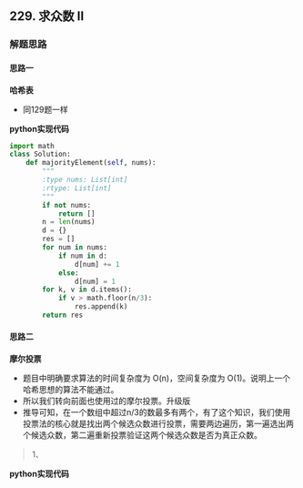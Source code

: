 ## 229. 求众数 II


### 解题思路
#### 思路一
**哈希表**
- 同129题一样

**python实现代码**
```python
import math
class Solution:
    def majorityElement(self, nums):
        """
        :type nums: List[int]
        :rtype: List[int]
        """
        if not nums:
            return []
        n = len(nums)
        d = {}
        res = []
        for num in nums:
            if num in d:
                d[num] += 1
            else:
                d[num] = 1
        for k, v in d.items():
            if v > math.floor(n/3):
                res.append(k)
        return res

```

#### 思路二
**摩尔投票**
- 题目中明确要求算法的时间复杂度为 O(n)，空间复杂度为 O(1)。说明上一个哈希思想的算法不能通过。
- 所以我们转向前面也使用过的摩尔投票。升级版
- 推导可知，在一个数组中超过n/3的数最多有两个，有了这个知识，我们使用投票法的核心就是找出两个候选众数进行投票，需要两边遍历，第一遍选出两个候选众数，第二遍重新投票验证这两个候选众数是否为真正众数。
> 1、

**python实现代码**
```python


```


